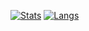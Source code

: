 [![Stats](https://github-readme-stats.vercel.app/api?username=swat1x&show_icons=true&count_private=true&include_all_commits=true&theme=tokyonight&hide_border=true&bg_color=0d111700)](https://github.com/NichtStudioCode)
[![Langs](https://github-readme-stats.vercel.app/api/top-langs/?username=swat1x&theme=tokyonight&hide_border=true&bg_color=0d111700)](https://github.com/swat1x)
